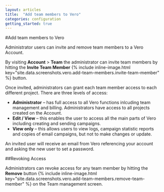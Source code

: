```yaml
---
layout: articles
title:  "Add team members to Vero"
categories: configuration
getting_started: true
---
```


#Add team members to Vero

Administrator users can invite and remove team members to a Vero Account.

By visiting **Account** > **Team** the administrator can invite team members by hitting the **Invite Team Member** {% include inline-image.html key="site.data.screenshots.vero.add-team-members.invite-team-member" %} button. 

Once invited, administrators can grant each team member access to each different project. There are three levels of access:

- 	**Administrator** –  has full access to all Vero functions inlcuding team management and billing. Administrators have access to all projects created on the Account.
- 	**Edit / View** – this enables the user to access all the main parts of Vero including creating and sending campaigns.
- 	**View only** – this allows users to view logs, campaign statistic reports and copies of email campaigns, but not to make changes or update.

An invited user will receive an email from Vero referencing your account and asking the new user to set a password.

##Revoking Access

Administrators can revoke access for any team member by hitting the **Remove** button {% include inline-image.html key="site.data.screenshots.vero.add-team-members.remove-team-member" %} on the Team management screen.

